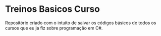 # Treinos Basicos Curso
Repositório criado com o intuito de salvar os códigos básicos de todos os cursos que eu ja fiz sobre programação em C#.


